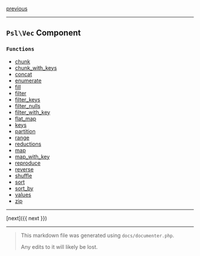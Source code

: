 [previous](type.md)

---

## `Psl\Vec` Component

### `Functions`

- [chunk](./../../src/Psl/Vec/chunk.php#L24)
- [chunk_with_keys](./../../src/Psl/Vec/chunk_with_keys.php#L27)
- [concat](./../../src/Psl/Vec/concat.php#L17)
- [enumerate](./../../src/Psl/Vec/enumerate.php#L17)
- [fill](./../../src/Psl/Vec/fill.php#L24)
- [filter](./../../src/Psl/Vec/filter.php#L30)
- [filter_keys](./../../src/Psl/Vec/filter_keys.php#L31)
- [filter_nulls](./../../src/Psl/Vec/filter_nulls.php#L20)
- [filter_with_key](./../../src/Psl/Vec/filter_with_key.php#L34)
- [flat_map](./../../src/Psl/Vec/flat_map.php#L16)
- [keys](./../../src/Psl/Vec/keys.php#L17)
- [partition](./../../src/Psl/Vec/partition.php#L18)
- [range](./../../src/Psl/Vec/range.php#L50)
- [reductions](./../../src/Psl/Vec/reductions.php#L27)
- [map](./../../src/Psl/Vec/map.php#L27)
- [map_with_key](./../../src/Psl/Vec/map_with_key.php#L27)
- [reproduce](./../../src/Psl/Vec/reproduce.php#L25)
- [reverse](./../../src/Psl/Vec/reverse.php#L22)
- [shuffle](./../../src/Psl/Vec/shuffle.php#L26)
- [sort](./../../src/Psl/Vec/sort.php#L23)
- [sort_by](./../../src/Psl/Vec/sort_by.php#L26)
- [values](./../../src/Psl/Vec/values.php#L16)
- [zip](./../../src/Psl/Vec/zip.php#L37)



---

[next]({{ next }})

---

> This markdown file was generated using `docs/documenter.php`.
>
> Any edits to it will likely be lost.
